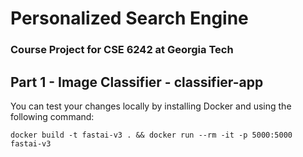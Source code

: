 # Personalized Search Engine

### Course Project for CSE 6242 at Georgia Tech

## Part 1 - Image Classifier - classifier-app

You can test your changes locally by installing Docker and using the following command:

```
docker build -t fastai-v3 . && docker run --rm -it -p 5000:5000 fastai-v3
```
